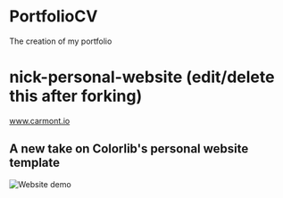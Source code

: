 # PortfolioCV
The creation of my portfolio
# nick-personal-website (edit/delete this after forking) 

www.carmont.io

## A new take on Colorlib's personal website template

![Website demo](personal-webiste-demo.gif)
